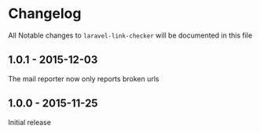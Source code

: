 # Changelog

All Notable changes to `laravel-link-checker` will be documented in this file

## 1.0.1 - 2015-12-03

The mail reporter now only reports broken urls

## 1.0.0 - 2015-11-25

Initial release
